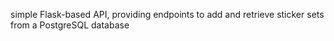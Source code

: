 simple Flask-based API, providing endpoints to add and retrieve sticker sets from a PostgreSQL database